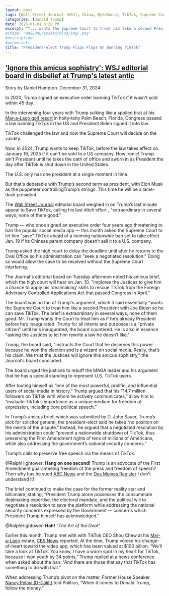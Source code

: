 ```yaml
---
layout: post
tags: [Wall Street Journal (WSJ), China, ByteDance, TikTok, Supreme Court of the United States (SCOTUS), Joe Biden, politics]
categories: [Donald Trump]
date: 2025-01-01 8:28 PM
excerpt: "“... wants the Supreme Court to treat him like a second President with Joe Biden so he can save TikTok. The brief is extraordinary in several ways, none of them good. Mr. Trump wants the Court to treat him as if he’s already President before he’s inaugurated. Trump for all intents and purposes is a “private citizen” until he's inaugurated, the board countered. He is also in essence asking the Justices to let him rewrite a law he doesn’t like.” – Wall Street Journal editorial board"
#image: 'BASEURL/assets/blog/img/.png'
#description:
#permalink:
title: "President-elect Trump Flips Flops On Banning TikTok"
---
```



## ['Ignore this amicus sophistry': WSJ editorial board in disbelief at Trump's latest antic](https://www.rawstory.com/tiktok-ban-2670712862/)

Story by Daniel Hampton. December 31, 2024

In 2020, Trump signed an executive order banning TikTok if it wasn't sold within 45 day.

In the intervening four years with Trump sulking like a spoiled brat at his [Mar-a-Lago golf resort](https://www.maralagoclub.com/) in hoity-toity Palm Beach, Florida, Congress passed a law banning TikTok in the US and President Biden signed it into law.

TikTok challenged the law and now the Supreme Court will decide on the validity. 

Now, in 2024, Trump wants to keep TikTok, before the law takes effect on January 19, 2025 if it can't be sold to a US company. How ironic! Trump ain't President until he takes the oath of office and sworn in as President the day after TikTok is shut down in the United States. 

The U.S. only has one president at a single moment in time.

But that's debatable with Trump’s second term as president, with Elon Musk as the puppeteer controllingTrump’s strings. This time he will be a lame-duck president. 

The [Wall Street Journal](https://www.wsj.com/) editorial board weighed in on Trump’s last minute appeal to Save TikTok, calling his last ditch effort , "extraordinary in several ways, none of them good."

Trump — who once signed an executive order four years ago threatening to ban the popular social media app — this month asked the Supreme Court to let him "save" TikTok ahead of a looming nationwide ban set to take effect Jan. 19 if its Chinese parent company doesn’t sell it to a U.S. company.

Trump asked the high court to delay the deadline until after he returns to the Oval Office so his administration can "seek a negotiated resolution." Doing so would allow the case to be resolved without the Supreme Court interfering.

The Journal's editorial board on Tuesday afternoon noted his amicus brief, which the high court will hear on Jan. 10, "implores the Justices to give him a chance to apply his 'dealmaking' skills to rescue TikTok from the Foreign Adversary Controlled Applications Act that passed Congress in April."

The board was no fan of Trump's argument, which it said essentially "wants the Supreme Court to treat him like a second President with Joe Biden so he can save TikTok. The brief is extraordinary in several ways, none of them good. Mr. Trump wants the Court to treat him as if he’s already President before he’s inaugurated. Trump for all intents and purposes is a "private citizen" until he's inaugurated, the board countered. He is also in essence "asking the Justices to let him rewrite a law he doesn’t like."

Trump, the board said, "instructs the Court that he deserves this power because he won the election and is a wizard on social media. Really, that’s his claim. We trust the Justices will ignore this amicus sophistry," the Journal's board concluded.

The board urged the justices to rebuff the MAGA leader and his argument that he has a special standing to represent U.S. TikTok users.

After touting himself as “one of the most powerful, prolific, and influential users of social media in history,” Trump argued that his “14.7 million followers on TikTok with whom he actively communicates,” allow him to “evaluate TikTok’s importance as a unique medium for freedom of expression, including core political speech.”

In Trump’s amicus brief, which was submitted by D. John Sauer, Trump’s pick for solicitor general, the president-elect said he takes “no position on the merits of the dispute.” Instead, he argued that a negotiated resolution by his administration could “prevent a nationwide shutdown of TikTok, thus preserving the First Amendment rights of tens of millions of Americans, while also addressing the government’s national security concerns.”

Trump’s calls to preserve free speech via the means of TikTok.

@RalphHightower: **Hang on one second!** Trump is an advocate of the First Amendment guaranteeing freedom of the press and freedom of speech? Then why has he sued [ABC News](https://abcnews.go.com/) and the [Des Moines Register](https://www.desmoinesregister.com/)  I don't understand it!

The brief continued to make the case for the former reality star and billionaire, stating, “President Trump alone possesses the consummate dealmaking expertise, the electoral mandate, and the political will to negotiate a resolution to save the platform while addressing the national security concerns expressed by the Government — concerns which President Trump himself has acknowledged.”

@RalphHightower: **Hah!** *"The Art of the Deal"* 

Earlier this month, Trump met with with TikTok CEO Shou Chew at his [Mar-a-Lago](https://www.maralagoclub.com/) estate, [CBS News](https://www.cbsnews.com/) reported. At the time, Trump voiced his change-of-heart toward the video app, which has been valued at $100 billion. “We’ll take a look at TikTok. You know, I have a warm spot in my heart for TikTok, because I won youth by 34 points,” Trump replied at a news conference when asked about the ban. “And there are those that say that TikTok has something to do with that.”

When addressing Trump’s pivot on the matter, Former House Speaker [Nancy Pelosi (D-Calif.)](https://pelosi.house.gov/) told Politico, “When it comes to Donald Trump, follow the money.”

